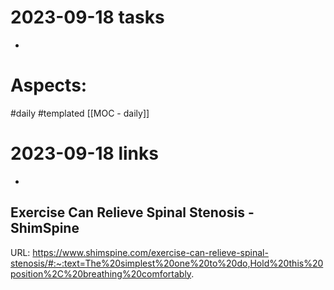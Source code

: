 
# 2023-09-18 tasks

- 

# Aspects:
#daily #templated
[[MOC - daily]]

# 2023-09-18 links
- 


## Exercise Can Relieve Spinal Stenosis - ShimSpine
URL: https://www.shimspine.com/exercise-can-relieve-spinal-stenosis/#:~:text=The%20simplest%20one%20to%20do,Hold%20this%20position%2C%20breathing%20comfortably.
